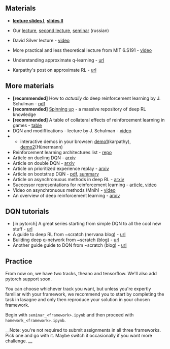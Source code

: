 ## Materials
* [__lecture slides I__](https://yadi.sk/i/kGPiXpse3NR3n8), [__slides II__](https://yadi.sk/i/H07O_XEh3NR3oV)
* Our [lecture](https://yadi.sk/i/AHDU2p_j3FT3nr), [second lecture](https://yadi.sk/i/yBO0q4mI3GAxYd), [seminar](https://yadi.sk/i/EeUeheri3FT3ra) (russian)


* David Silver lecture - [video](https://www.youtube.com/watch?v=UoPei5o4fps)
* More practical and less theoretical lecture from MIT 6.S191 - [video](https://www.youtube.com/watch?v=xWe58WGWmlk)
* Understanding approximate q-learning - [url](https://danieltakeshi.github.io/2016/10/31/going-deeper-into-reinforcement-learning-understanding-q-learning-and-linear-function-approximation/)
* Karpathy's post on approximate RL - [url](http://karpathy.github.io/2016/05/31/rl/)

## More materials
* __[recommended]__ How to _actually_ do deep reinforcement learning by J. Schulman - [pdf](http://rll.berkeley.edu/deeprlcourse/docs/nuts-and-bolts.pdf)
* __[recommended]__ [Spinning up](https://spinningup.openai.com/en/latest/) - a massive repository of deep RL knowledge
* __[recommended]__ A table of collateral effects of reinforcement learning in games - [table](https://docs.google.com/spreadsheets/d/e/2PACX-1vRPiprOaC3HsCf5Tuum8bRfzYUiKLRqJmbOoC-32JorNdfyTiRRsR7Ea5eWtvsWzuxo8bjOxCG84dAg/pubhtml?fbclid=IwAR114qpVxlzU8vO8BiMRbpPKUIci8sHsOoUZ16-_0yVtABr6AW1-AZKFXWg)
* DQN and modiffications - lecture by J. Schulman - [video](https://www.youtube.com/watch?v=h1-pj4Y9-kM)
* * interactive demos in your browser: [demo1](http://cs.stanford.edu/people/karpathy/convnetjs/demo/rldemo.html)(karpathy), [demo2](http://janhuenermann.com/projects/learning-to-drive)(Hünermann)
* Reinforcement learning architectures list - [repo](https://github.com/5vision/deep-reinforcement-learning-networks)
* Article on dueling DQN - [arxiv](https://arxiv.org/pdf/1511.06581.pdf)
* Article on double DQN - [arxiv](https://arxiv.org/abs/1509.06461)
* Article on prioritized experience replay - [arxiv](https://arxiv.org/abs/1511.05952)
* Article on bootstrap DQN - [pdf](https://papers.nips.cc/paper/6501-deep-exploration-via-bootstrapped-dqn.pdf), [summary](http://pemami4911.github.io/paper-summaries/2016/08/16/Deep-exploration.html)
* Article on asynchronuous methods in deep RL - [arxiv](https://arxiv.org/abs/1602.01783)
* Successor representations for reinforcement learning - [article](https://arxiv.org/abs/1606.02396), [video](https://www.youtube.com/watch?v=kNqXCn7K-BM&feature=youtu.be)
* Video on asynchronuous methods (Mnih) - [video](https://www.youtube.com/watch?v=9sx1_u2qVhQ)
* An overview of deep reinforcement learning - [arxiv](https://arxiv.org/pdf/1701.07274v1.pdf)

## DQN tutorials
* [in pytorch] A great series starting from simple DQN to all the cool new stuff - [url](https://github.com/higgsfield/RL-Adventure)
* A guide to deep RL from ~scratch (nervana blog) - [url](https://www.nervanasys.com/demystifying-deep-reinforcement-learning/)
* Building deep q-network from ~scratch (blog) - [url](https://jaromiru.com/2016/09/27/lets-make-a-dqn-theory/)
* Another guide guide to DQN from ~scratch (blog) - [url](https://rubenfiszel.github.io/posts/rl4j/2016-08-24-Reinforcement-Learning-and-DQN.html)


## Practice

From now on, we have two tracks, theano and tensorflow. We'll also add pytorch support soon.

You can choose whichever track you want, but unless you're expertly familiar with your framework, we recommend you to start by completing the task in lasagne and only then reproduce your solution in your chosen framework.

Begin with `seminar_<framework>.ipynb` and then proceed with `homework_<framework>.ipynb`.

__Note: you're not required to submit assignments in all three frameworks. Pick one and go with it. Maybe switch it occasionally if you want more challenge. __
